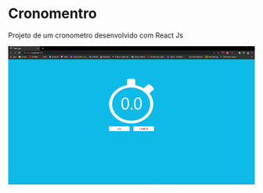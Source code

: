 # Cronomentro
Projeto de um cronometro desenvolvido com React Js

![Img-Calculadora](imgs/cronometro.gif)